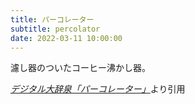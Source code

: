 ```yaml
---
title: パーコレーター
subtitle: percolator
date: 2022-03-11 10:00:00
---
```


濾し器のついたコーヒー沸かし器。

<cite>[デジタル大辞泉「パーコレーター」](https://dictionary.goo.ne.jp/word/%E3%83%91%E3%83%BC%E3%82%B3%E3%83%AC%E3%83%BC%E3%82%BF%E3%83%BC/)</cite>より引用